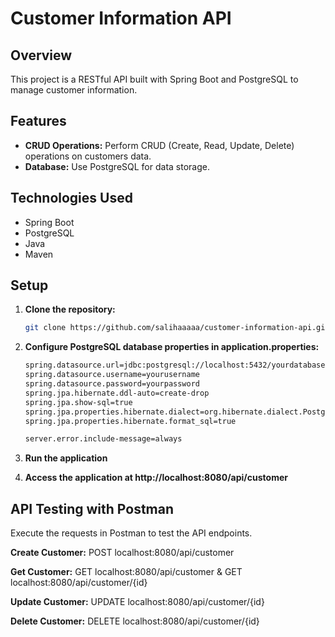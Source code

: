 # Customer Information API

## Overview

This project is a RESTful API built with Spring Boot and PostgreSQL to manage customer information.

## Features

- **CRUD Operations:** Perform CRUD (Create, Read, Update, Delete) operations on customers data.
- **Database:** Use PostgreSQL for data storage.

## Technologies Used

- Spring Boot
- PostgreSQL
- Java
- Maven

## Setup

1. **Clone the repository:**

   ```bash
   git clone https://github.com/salihaaaaa/customer-information-api.git

2. **Configure PostgreSQL database properties in application.properties:**

     ```bash
   spring.datasource.url=jdbc:postgresql://localhost:5432/yourdatabase
   spring.datasource.username=yourusername
   spring.datasource.password=yourpassword
   spring.jpa.hibernate.ddl-auto=create-drop
   spring.jpa.show-sql=true
   spring.jpa.properties.hibernate.dialect=org.hibernate.dialect.PostgreSQLDialect
   spring.jpa.properties.hibernate.format_sql=true
     
   server.error.include-message=always

3. **Run the application**
4. **Access the application at http://localhost:8080/api/customer**

 ## API Testing with Postman
   Execute the requests in Postman to test the API endpoints.

   **Create Customer:** POST localhost:8080/api/customer

   **Get Customer:** GET localhost:8080/api/customer & GET localhost:8080/api/customer/{id}

   **Update Customer:** UPDATE localhost:8080/api/customer/{id}

   **Delete Customer:** DELETE localhost:8080/api/customer/{id}

  
